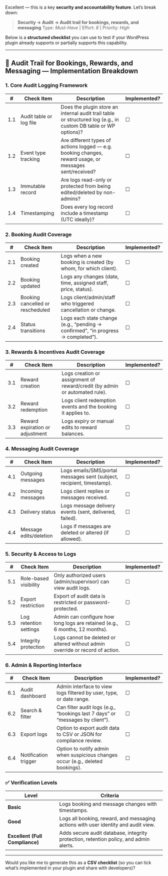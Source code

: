 Excellent — this is a key **security and accountability feature**. Let’s break down:

> **Security → Audit → Audit trail for bookings, rewards, and messaging**
> Type: *Must-Have* | Effort: *8* | Priority: *High*

Below is a **structured checklist** you can use to test if your WordPress plugin already supports or partially supports this capability.

---

## 🧾 Audit Trail for Bookings, Rewards, and Messaging — Implementation Breakdown

### **1. Core Audit Logging Framework**

| #   | Check Item              | Description                                                                                                     | Implemented? |
| --- | ----------------------- | --------------------------------------------------------------------------------------------------------------- | ------------ |
| 1.1 | Audit table or log file | Does the plugin store an internal audit trail table or structured log (e.g., in custom DB table or WP options)? | ☐            |
| 1.2 | Event type tracking     | Are different types of actions logged — e.g. booking changes, reward usage, or messages sent/received?          | ☐            |
| 1.3 | Immutable record        | Are logs read-only or protected from being edited/deleted by non-admins?                                        | ☐            |
| 1.4 | Timestamping            | Does every log record include a timestamp (UTC ideally)?                                                        | ☐            |




### **2. Booking Audit Coverage**

| #   | Check Item                       | Description                                                                      | Implemented? |
| --- | -------------------------------- | -------------------------------------------------------------------------------- | ------------ |
| 2.1 | Booking created                  | Logs when a new booking is created (by whom, for which client).                  | ☐            |
| 2.2 | Booking updated                  | Logs any changes (date, time, assigned staff, price, status).                    | ☐            |
| 2.3 | Booking cancelled or rescheduled | Logs client/admin/staff who triggered cancellation or change.                    | ☐            |
| 2.4 | Status transitions               | Logs each state change (e.g., “pending → confirmed”, “in progress → completed”). | ☐            |



### **3. Rewards & Incentives Audit Coverage**

| #   | Check Item                      | Description                                                                | Implemented? |
| --- | ------------------------------- | -------------------------------------------------------------------------- | ------------ |
| 3.1 | Reward creation                 | Logs creation or assignment of reward/credit (by admin or automated rule). | ☐            |
| 3.2 | Reward redemption               | Logs client redemption events and the booking it applies to.               | ☐            |
| 3.3 | Reward expiration or adjustment | Logs expiry or manual edits to reward balances.                            | ☐            |



### **4. Messaging Audit Coverage**

| #   | Check Item             | Description                                                           | Implemented? |
| --- | ---------------------- | --------------------------------------------------------------------- | ------------ |
| 4.1 | Outgoing messages      | Logs emails/SMS/portal messages sent (subject, recipient, timestamp). | ☐            |
| 4.2 | Incoming messages      | Logs client replies or messages received.                             | ☐            |
| 4.3 | Delivery status        | Logs message delivery events (sent, delivered, failed).               | ☐            |
| 4.4 | Message edits/deletion | Logs if messages are deleted or altered (if allowed).                 | ☐            |




### **5. Security & Access to Logs**

| #   | Check Item             | Description                                                                   | Implemented? |
| --- | ---------------------- | ----------------------------------------------------------------------------- | ------------ |
| 5.1 | Role-based visibility  | Only authorized users (admin/supervisor) can view audit logs.                 | ☐            |
| 5.2 | Export restriction     | Export of audit data is restricted or password-protected.                     | ☐            |
| 5.3 | Log retention settings | Admin can configure how long logs are retained (e.g., 6 months, 12 months).   | ☐            |
| 5.4 | Integrity protection   | Logs cannot be deleted or altered without admin override or record of action. | ☐            |




### **6. Admin & Reporting Interface**

| #   | Check Item           | Description                                                                    | Implemented? |
| --- | -------------------- | ------------------------------------------------------------------------------ | ------------ |
| 6.1 | Audit dashboard      | Admin interface to view logs filtered by user, type, or date range.            | ☐            |
| 6.2 | Search & filter      | Can filter audit logs (e.g., “bookings last 7 days” or “messages by client”).  | ☐            |
| 6.3 | Export logs          | Option to export audit data to CSV or JSON for compliance review.              | ☐            |
| 6.4 | Notification trigger | Option to notify admin when suspicious changes occur (e.g., deleted bookings). | ☐            |



### ✅ **Verification Levels**

| Level                           | Criteria                                                                              |
| ------------------------------- | ------------------------------------------------------------------------------------- |
| **Basic**                       | Logs booking and message changes with timestamps.                                     |
| **Good**                        | Logs all booking, reward, and messaging actions with user identity and audit view.    |
| **Excellent (Full Compliance)** | Adds secure audit database, integrity protection, retention policy, and admin alerts. |

---

Would you like me to generate this as a **CSV checklist** (so you can tick what’s implemented in your plugin and share with developers)?
